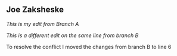 ## Joe Zaksheske


_This is my edit from Branch A_

*This is a different edit on the same line from branch B*

To resolve the conflict I moved the changes from branch B to line 6
